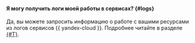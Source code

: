 #### Я могу получить логи моей работы в сервисах? {#logs}

Да, вы можете запросить информацию о работе с вашими ресурсами из логов сервисов {{ yandex-cloud }}. Подробнее читайте в разделе [{#T}](../support/request.md).